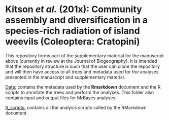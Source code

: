 # Kitson *et al.* (201x): Community assembly and diversification in a species-rich radiation of island weevils (Coleoptera: Cratopini)

This repository forms part of the supplementary material for the manuscript above (currently in review at the Journal of Biogeography). It is intended that the repository structure is such that the user can clone the repository and will then have access to all trees and metadata used for the analyses presented in the manuscript and supplementary material.

[Data:](https://github.com/James-Kitson/Biogeography/tree/master/Data) contains the metadata used by the **Rmarkdown** document and the R scripts to annotate the trees and perform the analyses. This folder also contains input and output files for MrBayes analyses.

[R_scripts:](https://github.com/James-Kitson/Biogeography/tree/master/R_scripts) contains all the analysis scripts called by the RMarkdown document.